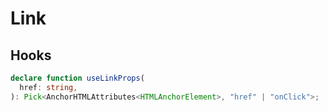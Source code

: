 # Link

## Hooks

```ts
declare function useLinkProps(
  href: string,
): Pick<AnchorHTMLAttributes<HTMLAnchorElement>, "href" | "onClick">;
```

